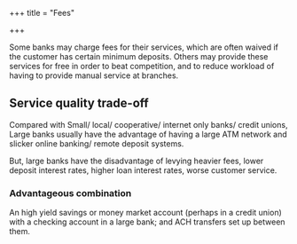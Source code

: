 +++
title = "Fees"

+++

Some banks may charge fees for their services, which are often waived if the customer has certain minimum deposits. Others may provide these services for free in order to beat competition, and to reduce workload of having to provide manual service at branches.

## Service quality trade-off

Compared with Small/ local/ cooperative/ internet only banks/ credit unions, Large banks usually have the advantage of having a large ATM network and slicker online banking/ remote deposit systems.

But, large banks have the disadvantage of levying heavier fees, lower deposit interest rates, higher loan interest rates, worse customer service.

### Advantageous combination

An high yield savings or money market account (perhaps in a credit union) with a checking account in a large bank; and ACH transfers set up between them.
